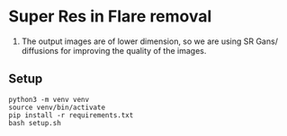 # Super Res in Flare removal


1. The output images are of lower dimension, so we are using SR Gans/ diffusions for improving the quality of the images.



## Setup
```
python3 -m venv venv
source venv/bin/activate
pip install -r requirements.txt
bash setup.sh
```
